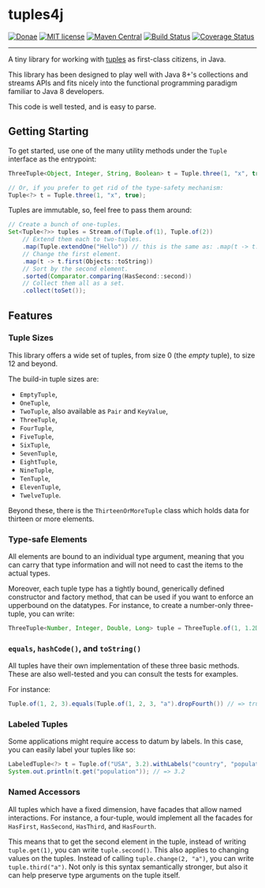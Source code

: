 # tuples4j

[![Donae](https://img.shields.io/badge/paypal-donate-yellow.svg)](https://paypal.me/mmnaseri)
[![MIT license](http://img.shields.io/badge/license-MIT-brightgreen.svg)](http://opensource.org/licenses/MIT)
[![Maven Central](https://maven-badges.herokuapp.com/maven-central/com.mmnaseri.utils/tuples4j/badge.svg)](https://maven-badges.herokuapp.com/maven-central/com.mmnaseri.utils/spring-data-mock)
[![Build Status](https://travis-ci.org/mmnaseri/tuples4j.svg?branch=master)](https://travis-ci.org/mmnaseri/tuples4j)
[![Coverage Status](https://coveralls.io/repos/github/mmnaseri/tuples4j/badge.svg)](https://coveralls.io/github/mmnaseri/tuples4j)

---

A tiny library for working with [tuples](https://en.wikipedia.org/wiki/Tuple) as first-class citizens, in Java.

This library has been designed to play well with Java 8+'s collections and streams APIs and fits nicely into the
functional programming paradigm familiar to Java 8 developers.

This code is well tested, and is easy to parse.

## Getting Starting  

To get started, use one of the many utility methods under the `Tuple` interface as the entrypoint:

```java
ThreeTuple<Object, Integer, String, Boolean> t = Tuple.three(1, "x", true);

// Or, if you prefer to get rid of the type-safety mechanism:
Tuple<?> t = Tuple.three(1, "x", true);
```

Tuples are immutable, so, feel free to pass them around:

```java
// Create a bunch of one-tuples.
Set<Tuple<?>> tuples = Stream.of(Tuple.of(1), Tuple.of(2))
    // Extend them each to two-tuples.
    .map(Tuple.extendOne("Hello")) // this is the same as: .map(t -> t.extend("Hello"))
    // Change the first element.
    .map(t -> t.first(Objects::toString))
    // Sort by the second element. 
    .sorted(Comparator.comparing(HasSecond::second))
    // Collect them all as a set.
    .collect(toSet());
```

## Features

### Tuple Sizes

This library offers a wide set of tuples, from size 0 (the *empty* tuple), to size 12 and beyond.

The build-in tuple sizes are:

* `EmptyTuple`,
* `OneTuple`,
* `TwoTuple`, also available as `Pair` and `KeyValue`,
* `ThreeTuple`,
* `FourTuple`,
* `FiveTuple`,
* `SixTuple`,
* `SevenTuple`,
* `EightTuple`,
* `NineTuple`,
* `TenTuple`,
* `ElevenTuple`,
* `TwelveTuple`.

Beyond these, there is the `ThirteenOrMoreTuple` class which holds data for thirteen or more elements.

### Type-safe Elements

All elements are bound to an individual type argument, meaning that you can carry that type information
and will not need to cast the items to the actual types.

Moreover, each tuple type has a tightly bound, generically defined constructor and factory method, that
can be used if you want to enforce an upperbound on the datatypes. For instance, to create a number-only
three-tuple, you can write:

```java
ThreeTuple<Number, Integer, Double, Long> tuple = ThreeTuple.of(1, 1.2D, 3L);
```

### `equals`, `hashCode()`, and `toString()`

All tuples have their own implementation of these three basic methods. These are also well-tested
and you can consult the tests for examples.

For instance:

```java
Tuple.of(1, 2, 3).equals(Tuple.of(1, 2, 3, "a").dropFourth()) // => true
```

### Labeled Tuples

Some applications might require access to datum by labels. In this case, you can easily label your
tuples like so:

```java
LabeledTuple<?> t = Tuple.of("USA", 3.2).withLabels("country", "population");
System.out.println(t.get("population")); // => 3.2
```

### Named Accessors

All tuples which have a fixed dimension, have facades that allow named interactions. For instance,
a four-tuple, would implement all the facades for `HasFirst`, `HasSecond`, `HasThird`, and `HasFourth`.

This means that to get the second element in the tuple, instead of writing `tuple.get(1)`, you can
write `tuple.second()`. This also applies to changing values on the tuples. Instead of calling
`tuple.change(2, "a")`, you can write `tuple.third("a")`. Not only is this syntax semantically
stronger, but also it can help preserve type arguments on the tuple itself.